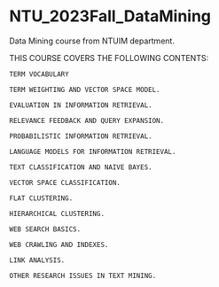 # NTU_2023Fall_DataMining

Data Mining course from NTUIM department.

THIS COURSE COVERS THE FOLLOWING CONTENTS:

	TERM VOCABULARY
 
	TERM WEIGHTING AND VECTOR SPACE MODEL.
 
	EVALUATION IN INFORMATION RETRIEVAL.
 
	RELEVANCE FEEDBACK AND QUERY EXPANSION.
 
	PROBABILISTIC INFORMATION RETRIEVAL.
 
	LANGUAGE MODELS FOR INFORMATION RETRIEVAL.
 
	TEXT CLASSIFICATION AND NAIVE BAYES.
 
	VECTOR SPACE CLASSIFICATION.
 
	FLAT CLUSTERING.
 
	HIERARCHICAL CLUSTERING.
 
	WEB SEARCH BASICS.
 
	WEB CRAWLING AND INDEXES.
 
	LINK ANALYSIS.
 
	OTHER RESEARCH ISSUES IN TEXT MINING.
